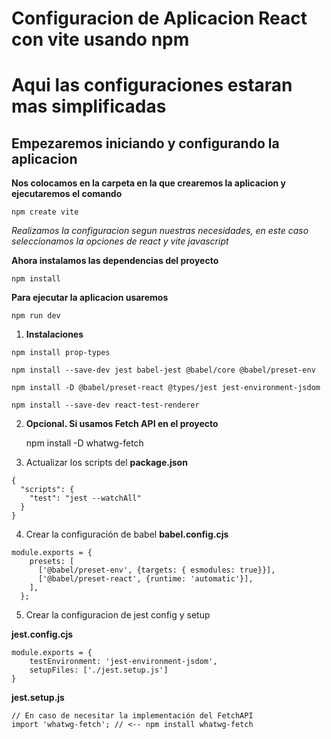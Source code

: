 # Configuracion de Aplicacion React con vite usando npm

# Aqui las configuraciones estaran mas simplificadas 

## Empezaremos iniciando y configurando la aplicacion

**Nos colocamos en la carpeta en la que crearemos la aplicacion y ejecutaremos el comando**

    npm create vite

*Realizamos la configuracion segun nuestras necesidades, en este caso seleccionamos la opciones de react y vite javascript*

**Ahora instalamos las dependencias del proyecto**

    npm install

**Para ejecutar la aplicacion usaremos**

    npm run dev


1. **Instalaciones**


~~~
npm install prop-types 

npm install --save-dev jest babel-jest @babel/core @babel/preset-env

npm install -D @babel/preset-react @types/jest jest-environment-jsdom 

npm install --save-dev react-test-renderer

~~~ 

2. **Opcional. Si usamos Fetch API en el proyecto**

    npm install -D whatwg-fetch

3. Actualizar los scripts del **package.json**

~~~
{
  "scripts": {
    "test": "jest --watchAll"
  }
}
~~~

4. Crear la configuración de babel **babel.config.cjs**

~~~
module.exports = {
    presets: [
      ['@babel/preset-env', {targets: { esmodules: true}}],
      ['@babel/preset-react', {runtime: 'automatic'}],
    ],
  };
~~~

5. Crear la configuracion de jest config y setup  

**jest.config.cjs**

~~~
module.exports = {
    testEnvironment: 'jest-environment-jsdom',
    setupFiles: ['./jest.setup.js']
}
~~~

**jest.setup.js**

~~~
// En caso de necesitar la implementación del FetchAPI
import 'whatwg-fetch'; // <-- npm install whatwg-fetch
~~~





